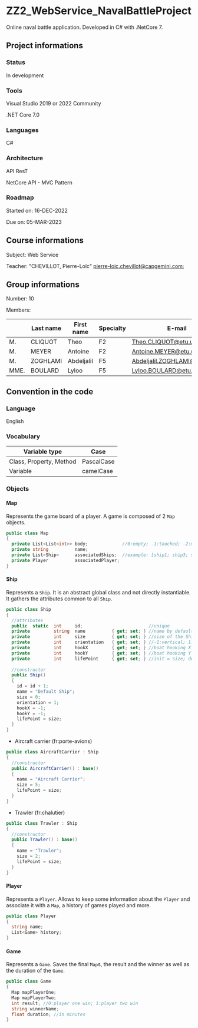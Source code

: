 # ZZ2_WebService_NavalBattleProject
Online naval battle application. Developed in C# with .NetCore 7.

## Project informations

[comment]: <> (Badges: [todo])

### Status

In development

### Tools

Visual Studio 2019 or 2022 Community

.NET Core 7.0

### Languages

C# 

### Architecture

API ResT

NetCore API - MVC Pattern

### Roadmap

Started on: 16-DEC-2022

Due on: 05-MAR-2023

## Course informations

Subject: Web Service

Teacher: "CHEVILLOT, Pierre-Loïc" <pierre-loic.chevillot@capgemini.com>;

## Group informations

Number: 10

Members:

| | Last name | First name | Specialty | E-mail |
|---|---|---|---|---|
| M. | CLIQUOT | Theo | F2 | Theo.CLIQUOT@etu.uca.fr |
| M. | MEYER | Antoine | F2 | Antoine.MEYER@etu.uca.fr |
| M. | ZOGHLAMI | Abdeljalil | F5 | Abdeljalil.ZOGHLAMI@etu.uca.fr |
| MME. | BOULARD | Lyloo | F5 | Lyloo.BOULARD@etu.uca.fr |

[comment]: <> (## Installation ```git clone```)

## Convention in the code

### Language

English

### Vocabulary

| Variable type | Case |
|---|---|
| Class, Property, Method | PascalCase |
| Variable | camelCase |

### Objects

#### Map 

Represents the game board of a player. A game is composed of 2 ``Map`` objects.

```C# 
public class Map
{
  private List<List<int>> body;             //0:empty; -1:touched; -2:missed; [shipIdentifier]:ship
  private string          name;
  private List<Ship>      associatedShips;  //example: [ship1; ship3; ship4]
  private Player          associatedPlayer;
}
```

#### Ship

Represents a ``Ship``. It is an abstract global class and not directly instantiable. It gathers the attributes common to all ``Ship``.

```C#
public class Ship
{
  //attributes
  public  static  int     id;                         //unique
  private         string  name          { get; set; } //name by default
  private         int     size          { get; set; } //size of the Ship
  private         int     orientation   { get; set; } //-1:vertical; 1:horizontal
  private         int     hookX         { get; set; } //boat hooking X point 
  private         int     hookY         { get; set; } //boat hooking Y point
  private         int     lifePoint     { get; set; } //init = size; dead if == 0
  
  //constructor
  public Ship()
  {
    id = id + 1;
    name = "Default Ship";
    size = 0;
    orientation = 1;
    hookX = -1;
    hookY = -1;
    lifePoint = size;
  }
}
```

* Aircraft carrier (fr:porte-avions)

```C#
public class AircraftCarrier : Ship
{
  //constructor
  public AircraftCarrier() : base()
  {
    name = "Aircraft Carrier";
    size = 5;
    lifePoint = size;
  }
}
```

* Trawler (fr:chalutier)

```C#
public class Trawler : Ship
{
  //constructor
  public Trawler() : base()
  {
    name = "Trawler";
    size = 2;
    lifePoint = size;
  }
}
```

#### Player

Represents a ``Player``. Allows to keep some information about the ``Player`` and associate it with a ``Map``, a history of games played and more.

```C#
public class Player
{
  string name;
  List<Game> history;
}
```

#### Game

Represents a ``Game``. Saves the final ``Map``s, the result and the winner as well as the duration of the ``Game``.

```C#
public class Game
{
  Map mapPlayerOne;
  Map mapPlayerTwo;
  int result; //0:player one win; 1:player two win
  string winnerName;
  float duration; //in minutes
}
```

